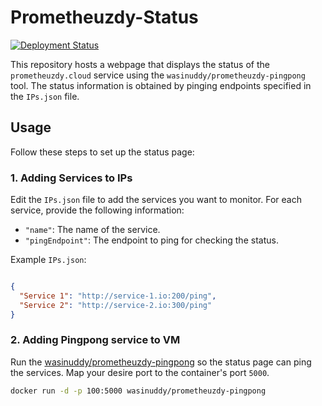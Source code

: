 # Prometheuzdy-Status


[![Deployment Status](https://github.com/CarelessDev/Prometheuzdy-Status/actions/workflows/deploy.yml/badge.svg)](https://github.com/CarelessDev/Prometheuzdy-Status/actions/workflows/deploy.yml)


This repository hosts a webpage that displays the status of the `prometheuzdy.cloud` service using the `wasinuddy/prometheuzdy-pingpong` tool. The status information is obtained by pinging endpoints specified in the `IPs.json` file.

## Usage

Follow these steps to set up the status page:

### 1. Adding Services to IPs

Edit the `IPs.json` file to add the services you want to monitor. For each service, provide the following information:

- `"name"`: The name of the service.
- `"pingEndpoint"`: The endpoint to ping for checking the status.

Example `IPs.json`:

```json

{
  "Service 1": "http://service-1.io:200/ping",
  "Service 2": "http://service-2.io:300/ping"
}

```

### 2. Adding Pingpong service to VM

Run the [wasinuddy/prometheuzdy-pingpong]("https://hub.docker.com/repository/docker/wasinuddy/prometheuzdy-pingpong") so the status page can ping the services. Map your desire port to the container's port `5000`.

```bash
docker run -d -p 100:5000 wasinuddy/prometheuzdy-pingpong
```

